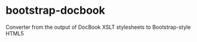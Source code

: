 bootstrap-docbook
=================

Converter from the output of DocBook XSLT stylesheets to Bootstrap-style HTML5
